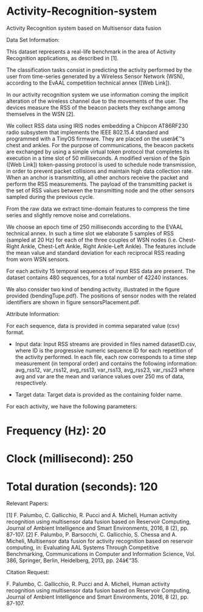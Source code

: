 # Activity-Recognition-system
Activity Recognition system based on Multisensor data fusion

Data Set Information:

This dataset represents a real-life benchmark in the area of Activity Recognition applications, as described in [1]. 

The classification tasks consist in predicting the activity performed by the user from time-series generated by a Wireless Sensor Network (WSN), according to the EvAAL competition technical annex ([Web Link]). 

In our activity recognition system we use information coming the implicit alteration of the wireless channel due to the movements of the user. The devices measure the RSS of the beacon packets they exchange among themselves in the WSN [2]. 

We collect RSS data using IRIS nodes embedding a Chipcon AT86RF230 radio subsystem that implements the IEEE 802.15.4 standard and programmed with a TinyOS firmware. They are placed on the userâ€™s chest and ankles. For the purpose of communications, the beacon packets are exchanged by using a simple virtual token protocol that completes its execution in a time slot of 50 milliseconds. A modified version of the Spin ([Web Link]) token-passing protocol is used to schedule node transmission, in order to prevent packet collisions and maintain high data collection rate. When an anchor is transmitting, all other anchors receive the packet and perform the RSS measurements. The payload of the transmitting packet is the set of RSS values between the transmitting node and the other sensors sampled during the previous cycle. 

From the raw data we extract time-domain features to compress the time series and slightly remove noise and correlations. 

We choose an epoch time of 250 milliseconds according to the EVAAL technical annex. In such a time slot we elaborate 5 samples of RSS (sampled at 20 Hz) for each of the three couples of WSN nodes (i.e. Chest-Right Ankle, Chest-Left Ankle, Right Ankle-Left Ankle). The features include the mean value and standard deviation for each reciprocal RSS reading from worn WSN sensors. 

For each activity 15 temporal sequences of input RSS data are present. The dataset contains 480 sequences, for a total number of 42240 instances. 

We also consider two kind of bending activity, illustrated in the figure provided (bendingTupe.pdf). The positions of sensor nodes with the related identifiers are shown in figure sensorsPlacement.pdf.


Attribute Information:

For each sequence, data is provided in comma separated value (csv) format. 

- Input data: 
Input RSS streams are provided in files named datasetID.csv, where ID is the progressive numeric sequence ID for each repetition of the activity performed. 
In each file, each row corresponds to a time step measurement (in temporal order) and contains the following information: 
avg_rss12, var_rss12, avg_rss13, var_rss13, avg_rss23, var_rss23 
where avg and var are the mean and variance values over 250 ms of data, respectively. 

- Target data: 
Target data is provided as the containing folder name. 

For each activity, we have the following parameters: 
# Frequency (Hz): 20 
# Clock (millisecond): 250 
# Total duration (seconds): 120


Relevant Papers:

[1] F. Palumbo, C. Gallicchio, R. Pucci and A. Micheli, Human activity recognition using multisensor data fusion based on Reservoir Computing, Journal of Ambient Intelligence and Smart Environments, 2016, 8 (2), pp. 87-107. 
[2] F. Palumbo, P. Barsocchi, C. Gallicchio, S. Chessa and A. Micheli, Multisensor data fusion for activity recognition based on reservoir computing, in: Evaluating AAL Systems Through Competitive Benchmarking, Communications in Computer and Information Science, Vol. 386, Springer, Berlin, Heidelberg, 2013, pp. 24â€“35.



Citation Request:

F. Palumbo, C. Gallicchio, R. Pucci and A. Micheli, Human activity recognition using multisensor data fusion based on Reservoir Computing, Journal of Ambient Intelligence and Smart Environments, 2016, 8 (2), pp. 87-107.

